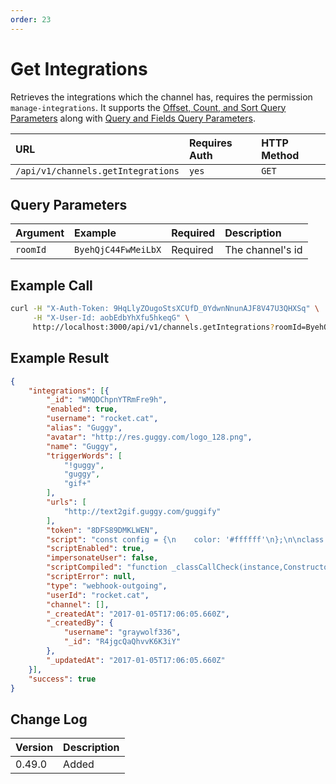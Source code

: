 ```yaml
---
order: 23
---
```


# Get Integrations
Retrieves the integrations which the channel has, requires the permission `manage-integrations`. It supports the [Offset, Count, and Sort Query Parameters](../offset-and-count-and-sort-info.md) along with [Query and Fields Query Parameters](../query-and-fields-info.md).

| URL | Requires Auth | HTTP Method |
| :--- | :--- | :--- |
| `/api/v1/channels.getIntegrations` | `yes` | `GET` |

## Query Parameters
| Argument | Example | Required | Description |
| :--- | :--- | :--- | :--- |
| `roomId` | `ByehQjC44FwMeiLbX` | Required | The channel's id |

## Example Call
```bash
curl -H "X-Auth-Token: 9HqLlyZOugoStsXCUfD_0YdwnNnunAJF8V47U3QHXSq" \
     -H "X-User-Id: aobEdbYhXfu5hkeqG" \
     http://localhost:3000/api/v1/channels.getIntegrations?roomId=ByehQjC44FwMeiLbX
```

## Example Result
```json
{
    "integrations": [{
        "_id": "WMQDChpnYTRmFre9h",
        "enabled": true,
        "username": "rocket.cat",
        "alias": "Guggy",
        "avatar": "http://res.guggy.com/logo_128.png",
        "name": "Guggy",
        "triggerWords": [
            "!guggy",
            "guggy",
            "gif+"
        ],
        "urls": [
            "http://text2gif.guggy.com/guggify"
        ],
        "token": "8DFS89DMKLWEN",
        "script": "const config = {\n    color: '#ffffff'\n};\n\nclass Script {\n    prepare_outgoing_request({ request }) {\n        const trigger = request.data.trigger_word + ' ';\n        const phrase = request.data.text.replace(trigger, '');\n        request.headers['Content-Type']='application/json';\n        request.headers['apiKey']=request.data.token;\n        return {\n            url: request.url,\n            headers: request.headers,\n            data: {format: 'gif', sentence: phrase},\n            method: 'POST'\n        };\n    }\n\n    process_outgoing_response({ request, response }) {\n        if(response.content.gif) {\n            return {\n                content: {\n                    attachments: [\n                        {\n                            image_url: response.content.gif,\n                            color: ((config['color'] != '') ? '#' + config['color'].replace('#', '') : '#ffffff')\n                        }\n                    ]\n                }\n            };\n        } else {\n            return {\n                content: {\n                    text: 'Sorry I don\\'t have a photo for you :disappointed_relieved:'\n                }\n            };\n        }\n    }\n}",
        "scriptEnabled": true,
        "impersonateUser": false,
        "scriptCompiled": "function _classCallCheck(instance,Constructor){if(!(instance instanceof Constructor)){throw new TypeError('Cannot call a class as a function')}}var config={color:'#ffffff'};var Script=function(){function Script(){_classCallCheck(this,Script)}Script.prototype.prepare_outgoing_request=function prepare_outgoing_request(_ref){var request=_ref.request;var trigger=request.data.trigger_word+' ';var phrase=request.data.text.replace(trigger,'');request.headers['Content-Type']='application/json';request.headers['apiKey']=request.data.token;return{url:request.url,headers:request.headers,data:{format:'gif',sentence:phrase},method:'POST'}};Script.prototype.process_outgoing_response=function process_outgoing_response(_ref2){var request=_ref2.request;var response=_ref2.response;if(response.content.gif){return{content:{attachments:[{image_url:response.content.gif,color:config['color']!=''?'#'+config['color'].replace('#',''):'#ffffff'}]}}}else{return{content:{text:'Sorry I don\\'t have a photo for you :disappointed_relieved:'}}}};return Script}();",
        "scriptError": null,
        "type": "webhook-outgoing",
        "userId": "rocket.cat",
        "channel": [],
        "_createdAt": "2017-01-05T17:06:05.660Z",
        "_createdBy": {
            "username": "graywolf336",
            "_id": "R4jgcQaQhvvK6K3iY"
        },
        "_updatedAt": "2017-01-05T17:06:05.660Z"
    }],
    "success": true
}
```

## Change Log
| Version | Description |
| :--- | :--- |
| 0.49.0 | Added |
